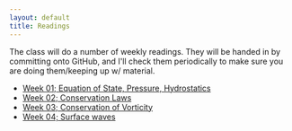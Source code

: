 ```yaml
---
layout: default
title: Readings
---
```



The class will do a number of weekly readings.  They will be handed in
by committing onto GitHub, and I'll check them periodically to make sure
you are doing them/keeping up w/ material.

  - [Week 01; Equation of State, Pressure, Hydrostatics](https://goo.gl/forms/7zuqVxKPvucIgzyo1)
  - [Week 02; Conservation Laws](./Week02/)
  - [Week 03; Conservation of Vorticity](./Week03/)
  - [Week 04; Surface waves](./Week04/)
